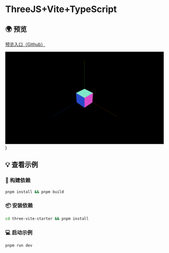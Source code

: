 # ThreeJS+Vite+TypeScript

 ## 🌍 预览

[预览入口（Github）](https://liamwu50.github.io/three-vite-starter)

![banner](https://raw.githubusercontent.com/LiamWu50/three-vite-starter/main/public/banner.png))

## 💡 查看示例

### 🔨 构建依赖

```bash
pnpm install && pnpm build
```

### 📦 安装依赖

```bash
cd three-vite-starter && pnpm install
```

### 💻 启动示例

```bash
pnpm run dev
```
